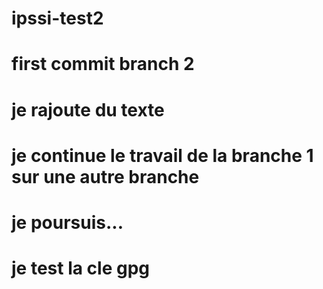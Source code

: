 # ipssi-test2

# first commit branch 2
# je rajoute du texte
# je continue le travail de la branche 1 sur une autre branche
# je poursuis...
# je test la cle gpg
